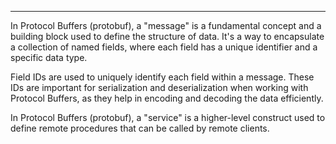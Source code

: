 
---

In Protocol Buffers (protobuf), a "message" is a fundamental concept and a building block used to define the structure of data. It's a way to encapsulate a collection of named fields, where each field has a unique identifier and a specific data type.


Field IDs are used to uniquely identify each field within a message. These IDs are important for serialization and deserialization when working with Protocol Buffers, as they help in encoding and decoding the data efficiently.


In Protocol Buffers (protobuf), a "service" is a higher-level construct used to define remote procedures that can be called by remote clients.
